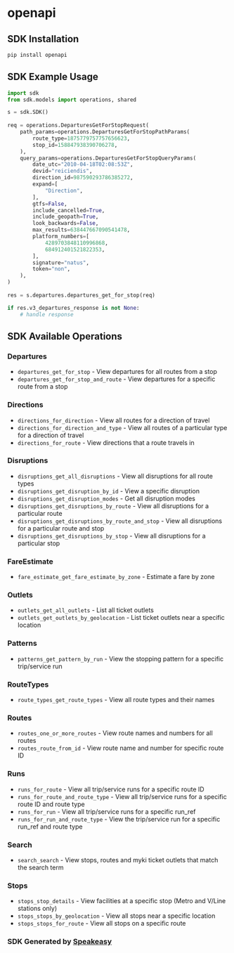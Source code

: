 # openapi

<!-- Start SDK Installation -->
## SDK Installation

```bash
pip install openapi
```
<!-- End SDK Installation -->

## SDK Example Usage
<!-- Start SDK Example Usage -->
```python
import sdk
from sdk.models import operations, shared

s = sdk.SDK()
    
req = operations.DeparturesGetForStopRequest(
    path_params=operations.DeparturesGetForStopPathParams(
        route_type=1875779757757656623,
        stop_id=158847938390706278,
    ),
    query_params=operations.DeparturesGetForStopQueryParams(
        date_utc="2010-04-18T02:08:53Z",
        devid="reiciendis",
        direction_id=987590293786385272,
        expand=[
            "Direction",
        ],
        gtfs=False,
        include_cancelled=True,
        include_geopath=True,
        look_backwards=False,
        max_results=638447667090541478,
        platform_numbers=[
            4289703848110996868,
            684912401521822353,
        ],
        signature="natus",
        token="non",
    ),
)
    
res = s.departures.departures_get_for_stop(req)

if res.v3_departures_response is not None:
    # handle response
```
<!-- End SDK Example Usage -->

<!-- Start SDK Available Operations -->
## SDK Available Operations

### Departures

* `departures_get_for_stop` - View departures for all routes from a stop
* `departures_get_for_stop_and_route` - View departures for a specific route from a stop

### Directions

* `directions_for_direction` - View all routes for a direction of travel
* `directions_for_direction_and_type` - View all routes of a particular type for a direction of travel
* `directions_for_route` - View directions that a route travels in

### Disruptions

* `disruptions_get_all_disruptions` - View all disruptions for all route types
* `disruptions_get_disruption_by_id` - View a specific disruption
* `disruptions_get_disruption_modes` - Get all disruption modes
* `disruptions_get_disruptions_by_route` - View all disruptions for a particular route
* `disruptions_get_disruptions_by_route_and_stop` - View all disruptions for a particular route and stop
* `disruptions_get_disruptions_by_stop` - View all disruptions for a particular stop

### FareEstimate

* `fare_estimate_get_fare_estimate_by_zone` - Estimate a fare by zone

### Outlets

* `outlets_get_all_outlets` - List all ticket outlets
* `outlets_get_outlets_by_geolocation` - List ticket outlets near a specific location

### Patterns

* `patterns_get_pattern_by_run` - View the stopping pattern for a specific trip/service run

### RouteTypes

* `route_types_get_route_types` - View all route types and their names

### Routes

* `routes_one_or_more_routes` - View route names and numbers for all routes
* `routes_route_from_id` - View route name and number for specific route ID

### Runs

* `runs_for_route` - View all trip/service runs for a specific route ID
* `runs_for_route_and_route_type` - View all trip/service runs for a specific route ID and route type
* `runs_for_run` - View all trip/service runs for a specific run_ref
* `runs_for_run_and_route_type` - View the trip/service run for a specific run_ref and route type

### Search

* `search_search` - View stops, routes and myki ticket outlets that match the search term

### Stops

* `stops_stop_details` - View facilities at a specific stop (Metro and V/Line stations only)
* `stops_stops_by_geolocation` - View all stops near a specific location
* `stops_stops_for_route` - View all stops on a specific route

<!-- End SDK Available Operations -->

### SDK Generated by [Speakeasy](https://docs.speakeasyapi.dev/docs/using-speakeasy/client-sdks)
